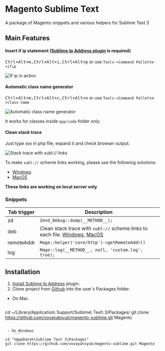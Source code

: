 # Magento Sublime Text
A package of Magento snippets and various helpers for Sublime Text 3

## Main Features

#### Insert if ip statement ([Sublime Ip Address plugin](https://github.com/vovayatsyuk/sublime-ip-address#installation) is required)
<kbd>Ctrl+Alt+m,Ctrl+Alt+i,Ctrl+Alt+p</kbd> or use `Tools->Command Pallette->ifip`

![If ip in action](https://cldup.com/Gwoi2aCRrb.gif)

#### Automatic class name generator
<kbd>Ctrl+Alt+m,Ctrl+Alt+c,Ctrl+Alt+n</kbd> or use `Tools->Command Pallette->class name`

![Automatic class name generator](https://cldup.com/D_3LFBbJzK.gif)

It works for classes inside `app/code` folder only.

#### Clean stack trace
Just type `deb` in php file, expand it and check browser output.

![Stack trace with subl:// links](https://cldup.com/on6mFRqU88-2000x2000.png)

To make `subl://` scheme links working, please use the following solutions:
- [Windows](https://github.com/ktunkiewicz/subl-handler)
- [MacOS](https://github.com/dhoulb/subl)

**These links are working on local server only**

### Snippets

Tab trigger | Description
------------|------------
zd | `Zend_Debug::dump(__METHOD__);`
deb | Clean stack trace with `subl://` scheme links to each file. [Windows](https://github.com/ktunkiewicz/subl-handler), [MacOS](https://github.com/dhoulb/subl)
remoteAddr | `Mage::helper('core/http')->getRemoteAddr()`
log | `Mage::log(__METHOD__, null, 'custom.log', true);`

## Installation
1. [Install Sublime Ip Address](https://github.com/vovayatsyuk/sublime-ip-address#installation) plugin.
2. Clone project from [Github](https://github.com/vovayatsyuk/magento-sublime) into the user's Packages folder.
 - On Mac
    ```
cd ~/Library/Application\ Support/Sublime\ Text\ 3/Packages/
git clone https://github.com/vovayatsyuk/magento-sublime.git Magento
```

 - On Windows
    ```
cd "%AppData%\Sublime Text 3\Packages"
git clone https://github.com/vovayatsyuk/magento-sublime.git Magento
```
